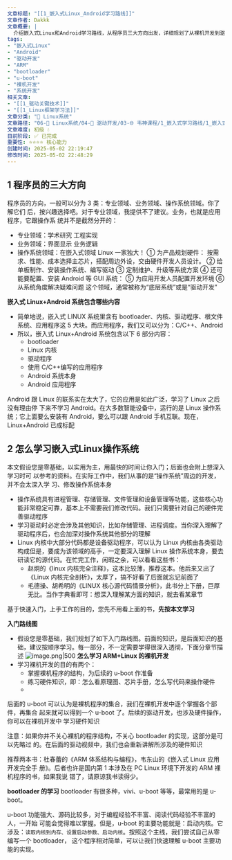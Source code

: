 ```yaml
---
文章标题: "[[1_嵌入式Linux_Android学习路线]]" 
文章作者: Dakkk
文章概要: |
  介绍嵌入式Linux和Android学习路线，从程序员三大方向出发，详细规划了从裸机开发到驱动程序的完整技术栈学习路径
tags:
- "嵌入式Linux"
- "Android"
- "驱动开发"
- "ARM"
- "bootloader"
- "u-boot"
- "裸机开发"
- "系统开发"
相关文章:
- "[[1_驱动关键技术]]"
- "[[1_Linux框架学习法]]"
文章分类: "🐧 Linux系统"
文章路径: "06-🐧 Linux系统/04-🔌 驱动开发/03-🌐 韦神课程/1_嵌入式学习路线/1_嵌入式Linux_Android学习路线.md"
文章难度: 初级 💧
目前阶段: ✅ 已完成
重要性: ⭐⭐⭐⭐ 核心能力
创建时间: 2025-05-02 22:19:47
修改时间: 2025-05-02 22:48:29
---
```

## 1 程序员的三大方向

程序员的方向，一般可以分为 3 类：专业领域、业务领域、操作系统领域。你了解它们
后，按兴趣选择吧。对于专业领域，我提供不了建议。业务，也就是应用程序，它跟操作系
统并不是截然分开的：
- 专业领域：学术研究 工程实现
- 业务领域：界面显示 业务逻辑
- 操作系统领域：在嵌入式领域 Linux 一家独大！
		① 为产品规划硬件：
		按需求、性能、成本选择主芯片，搭配周边外设，交由硬件开发人员设计。
		② 给单板制作、安装操作系统、编写驱动
		③ 定制维护、升级等系统方案
		④ 还可能要配置、安装 Android 等 GUI 系统：
		⑤ 为应用开发人员配置开发环境
		⑥ 从系统角度解决疑难问题
		这个领域，通常被称为“底层系统”或是“驱动开发”

**嵌入式 Linux+Android 系统包含哪些内容**
- 简单地说，嵌入式 LINUX 系统里含有 bootloader、内核、驱动程序、根文件系统、应用程序这 5 大块。而应用程序，我们又可以分为：C/C++、Android
- 所以，嵌入式 Linux+Android 系统包含以下 6 部分内容：
	-  bootloader
	- Linux 内核
	- 驱动程序
	- 使用 C/C++编写的应用程序
	- Android 系统本身
	- Android 应用程序

Android 跟 Linux 的联系实在太大了，它的应用是如此广泛，学习了 Linux 之后没有理由停
下来不学习 Android。在大多数智能设备中，运行的是 Linux 操作系统；它上面要么安装有
Android，要么可以跟 Android 手机互联。现在，Linux+Android 已成标配
## 2 怎么学习嵌入式Linux操作系统

本文假设您是零基础，以实用为主，用最快的时间让你入门；后面也会附上想深入学习时可
以参考的资料。在实际工作中，我们从事的是“操作系统”周边的开发，并不会太深入学
习、修改操作系统本身
- 操作系统具有进程管理、存储管理、文件管理和设备管理等功能，这些核心功能非常稳定可靠，基本上不需要我们修改代码。我们只需要针对自己的硬件完善驱动程序
- 学习驱动时必定会涉及其他知识，比如存储管理、进程调度。当你深入理解了驱动程序后，也会加深对操作系统其他部分的理解
- Linux 内核中大部分代码都是设备驱动程序，可以认为 Linux 内核由各类驱动构成但是，要成为该领域的高手，一定要深入理解 Linux 操作系统本身，要去研读它的源代码。在忙完工作，闲暇之余，可以看看这些书：
	- 赵炯的《linux 内核完全注释》，这本比较薄，推荐这本。他后来又出了《Linux 内核完全剖析》，太厚了，搞不好看了后面就忘记前面了
	- 毛德操、胡希明的《LINUX 核心源代码情景分析》，此书分上下册，巨厚无比。当作字典看即可：想深入理解某方面的知识，就去看某章节

基于快速入门，上手工作的目的，您先不用看上面的书，**先按本文学习**

**入门路线图**
- 假设您是零基础，我们规划了如下入门路线图。前面的知识，是后面知识的基础，建议按顺序学习。每一部分，不一定需要学得很深入透彻，下面分章节描述
  ![image.png|500](https://my-obsidian-image.oss-cn-guangzhou.aliyuncs.com/2025/05/31198fd2c48e9faa212acc0ccb8ed3c8.png)
**怎么学习 ARM+Linux 的裸机开发**
- 学习裸机开发的目的有两个：
	- 掌握裸机程序的结构，为后续的 u-boot 作准备
	- 练习硬件知识，即：怎么看原理图、芯片手册，怎么写代码来操作硬件
	- 
后面的 u-boot 可以认为是裸机程序的集合，我们在裸机开发中逐个掌握各个部件，再集合
起来就可以得到一个 u-boot 了。后续的驱动开发，也涉及硬件操作，你可以在裸机开发中
学习硬件知识

注意：如果你并不关心裸机的程序结构，不关心 bootloader 的实现，这部分是可以先略过
的。在后面的驱动视频中，我们也会重新讲解所涉及的硬件知识

推荐两本书：杜春蕾的《ARM 体系结构与编程》，韦东山的《嵌入式 Linux 应用开发完全手
册》。后者也许是国内第 1 本涉及在 PC Linux 环境下开发的 ARM 裸机程序的书，如果我说
错了，请原谅我书读得少。

**bootloader 的学习**
bootloader 有很多种，vivi、u-boot 等等，最常用的是 u-boot。

u-boot 功能强大、源码比较多，对于编程经验不丰富、阅读代码经验不丰富的人，一开始
可能会觉得难以掌握。但是，u-boot 的主要功能就是：启动内核。它涉及：`读取内核到内存、设置启动参数、启动内核`。按照这个主线，我们尝试自己从零编写一个 bootloader，
这个程序相对简单，可以让我们快速理解 u-boot 主要功能的实现。
